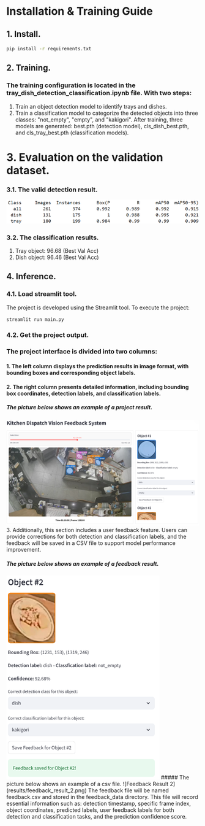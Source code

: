 # Installation & Training Guide
## 1. Install.
```bash
pip install -r requirements.txt
```
## 2. Training.
### The training configuration is located in the tray_dish_detection_classification.ipynb file. With two steps:
1. Train an object detection model to identify trays and dishes.
2. Train a classification model to categorize the detected objects into three classes: "not_empty", "empty", and "kakigori".
After training, three models are generated: best.pth (detection model), cls_dish_best.pth, and cls_tray_best.pth (classification models).

# 3. Evaluation on the validation dataset.
### 3.1. The valid detection result.
![Detection Result](results/detection_result.png)
### 3.2. The classification results.
1. Tray object: 96.68 (Best Val Acc)
2. Dish object: 96.46 (Best Val Acc)

## 4. Inference.
### 4.1. Load streamlit tool.
The project is developed using the Streamlit tool. To execute the project:
```bash
streamlit run main.py
```
### 4.2. Get the project output.
### The project interface is divided into two columns:
#### 1. The left column displays the prediction results in image format, with bounding boxes and corresponding object labels.
#### 2. The right column presents detailed information, including bounding box coordinates, detection labels, and classification labels.
##### The picture below shows an example of a project result.
![Project Result](results/project_result.png)
3. Additionally, this section includes a user feedback feature. Users can provide corrections for both detection and classification labels, and the feedback will be saved in a CSV file to support model performance improvement.
##### The picture below shows an example of a feedback result.
<img src="results/feedback_result_1.png" alt="Feedback Result 1" width="400"/>
##### The picture below shows an example of a csv file.
![Feedback Result 2](results/feedback_result_2.png)
The feedback file will be named feedback.csv and stored in the feedback_data directory. This file will record essential information such as: detection timestamp, specific frame index, object coordinates, predicted labels, user feedback labels for both detection and classification tasks, and the prediction confidence score.